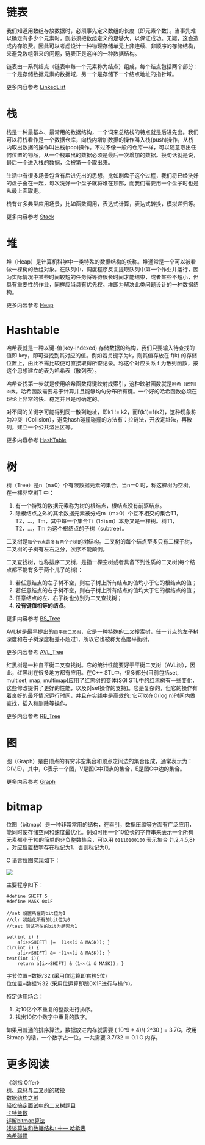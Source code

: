 # 链表

我们知道用数组存放数据时，必须事先定义数组的长度（即元素个数）。当事先难以确定有多少个元素时，则必须把数组定义的足够大，以保证成功。无疑，这会造成内存浪费。因此可以考虑设计一种物理存储单元上非连续、非顺序的存储结构，来避免数组带来的问题，链表正是这样的一种数据结构。

链表由一系列结点（链表中每一个元素称为结点）组成，每个结点包括两个部分：一个是存储数据元素的数据域，另一个是存储下一个结点地址的指针域。

更多内容参考  [LinkedList](https://github.com/xuelangZF/LeetCode/tree/master/LinkedList)

# 栈

栈是一种最基本、最常用的数据结构，一个词来总结栈的特点就是后进先出。我们可以将栈看作是一个数据仓库，向栈内增加数据的操作叫入栈(push)操作，从栈内取出数据的操作叫出栈(pop)操作。不过不像一般的仓库一样，可以随意取出任何位置的物品，从一个栈取出的数据必须是最后一次增加的数据。换句话就是说，最后一个进入栈的数据，会被第一个取出来。

生活中有很多场景包含有后进先出的思想，比如刷盘子这个过程，我们将已经洗好的盘子叠在一起，每次洗好一个盘子就将堆在顶部，而我们需要用一个盘子时也是从最上面取走。

栈有许多典型应用场景，比如函数调用，表达式计算，表达式转换，模拟递归等。

更多内容参考 [Stack](https://github.com/xuelangZF/LeetCode/tree/master/Stack)  

# 堆

堆（Heap）是计算机科学中一类特殊的数据结构的统称。堆通常是一个可以被看做一棵树的数组对象。在队列中，调度程序反复提取队列中第一个作业并运行，因为实际情况中某些时间较短的任务将等待很长时间才能结束，或者某些不短小，但具有重要性的作业，同样应当具有优先权。堆即为解决此类问题设计的一种数据结构。

更多内容参考 [Heap](https://github.com/xuelangZF/LeetCode/tree/master/Heap)

# Hashtable

哈希表就是一种以键-值(key-indexed) 存储数据的结构，我们只要输入待查找的值即 key，即可查找到其对应的值。例如若关键字为k，则其值存放在 f(k) 的存储位置上，由此不需比较便可直接取得所查记录。称这个对应关系 f 为散列函数，按这个思想建立的表为哈希表（散列表）。

哈希查找第一步就是使用哈希函数将键映射成索引，这种映射函数就是`哈希（散列）函数`。哈希函数需要易于计算并且能够均匀分布所有键。一个好的哈希函数必须在理论上非常的快、稳定并且是可确定的。
	
对不同的关键字可能得到同一散列地址，即k1 != k2，而f(k1)=f(k2)，这种现象称为冲突（Collision），避免hash碰撞碰撞的方法有：拉链法，开放定址法，再散列，建立一个公共溢出区等。

更多内容参考  [HashTable](https://github.com/xuelangZF/LeetCode/tree/master/HashTable)

# 树

树（Tree）是n（n≥0）个有限数据元素的集合。当n＝0 时，称这棵树为空树。在一棵非空树T 中：

1. 有一个特殊的数据元素称为树的根结点，根结点没有前驱结点。
2. 除根结点之外的其余数据元素被分成m（m>0）个互不相交的集合T1，T2，…，Tm，其中每一个集合Ti（1≤i≤m）本身又是一棵树。树T1，T2，…，Tm 为这个根结点的子树（subtree）。

二叉树是`每个节点最多有两个子树`的树结构。二叉树的每个结点至多只有二棵子树，二叉树的子树有左右之分，次序不能颠倒。

二叉查找树，也称排序二叉树，是指一棵空树或者具备下列性质的二叉树(每个结点都不能有多于两个儿子的树)：

1. 若任意结点的左子树不空，则左子树上所有结点的值均小于它的根结点的值；
2. 若任意结点的右子树不空，则右子树上所有结点的值均大于它的根结点的值；
3. 任意结点的左、右子树也分别为二叉查找树；
4. **没有键值相等的结点**。

更多内容参考 [BS_Tree](BS_Tree.md)

AVL树是最早提出的`自平衡二叉树`，它是一种特殊的二叉搜索树，任一节点的左子树深度和右子树深度相差不超过1，所以它也被称为高度平衡树。

更多内容参考 [AVL_Tree](AVL_Tree.md)

红黑树是一种自平衡二叉查找树。它的统计性能要好于平衡二叉树（AVL树），因此，红黑树在很多地方都有应用。在C++ STL中，很多部分(目前包括set, multiset, map, multimap)应用了红黑树的变体(SGI STL中的红黑树有一些变化，这些修改提供了更好的性能，以及对set操作的支持)。它是复杂的，但它的操作有着良好的最坏情况运行时间，并且在实践中是高效的: 它可以在O(log n)时间内做查找，插入和删除等操作。

更多内容参考 [RB_Tree](RB_Tree.md)

# 图

图（Graph）是由顶点的有穷非空集合和顶点之间边的集合组成，通常表示为：G(V,E)，其中，G表示一个图，V是图G中顶点的集合，E是图G中边的集合。 

更多内容参考 [Graph](https://github.com/xuelangZF/LeetCode/tree/master/Graph/README.md)

# bitmap

位图（bitmap）是一种非常常用的结构，在索引，数据压缩等方面有广泛应用，能同时使存储空间和速度最优化。例如可用一个10位长的字符串来表示一个所有元素都小于10的简单的非负整数集合，可以用 `01110100100` 表示集合 {1,2,4,5,8} ，对应位置数字存在标记为1，否则标记为0。

C 语言位图实现如下：

![][1]

主要程序如下：

    #define SHIFT 5  
    #define MASK 0x1F  

    //set 设置所在的bit位为1  
    //clr 初始化所有的bit位为0  
    //test 测试所在的bit为是否为1  
    
    set(int i) {
        a[i>>SHIFT] |=  (1<<(i & MASK)); }  
    clr(int i) {
        a[i>>SHIFT] &= ~(1<<(i & MASK)); }  
    test(int i){
        return a[i>>SHIFT] & (1<<(i & MASK)); } 

字节位置=数据/32 (采用位运算即右移5位)  
位位置=数据%32   (采用位运算即跟0X1F进行与操作)。

特定适用场合：

1. 对10亿个不重复的整数进行排序。
2. 找出10亿个数字中重复的数字。

如果用普通的排序算法，数据放进内存就需要 ( 10^9 * 4)/( 2^30 ) = 3.7G。改用 Bitmap 的话，一个数字占一位，一共需要 3.7/32 ＝ 0.1 G 内存。


# 更多阅读

《剑指 Offer》  
[树、森林与二叉树的转换](http://c.biancheng.net/cpp/html/987.html)  
[数据结构之树](http://c.biancheng.net/cpp/u/shuju7/)  
[轻松搞定面试中的二叉树题目](http://blog.csdn.net/luckyxiaoqiang/article/details/7518888)  
[卡特兰数](https://zh.wikipedia.org/wiki/卡塔兰数)  
[详解bitmap算法](http://www.wjxfpf.com/2015/10/300404.html)  
[浅谈算法和数据结构: 十一 哈希表](http://www.cnblogs.com/yangecnu/p/Introduce-Hashtable.html)  
[哈希碰撞](http://alexyyek.github.io/2014/12/14/hashCollapse/)  



[1]: http://7xrlu9.com1.z0.glb.clouddn.com/DataStructure_1.jpg

